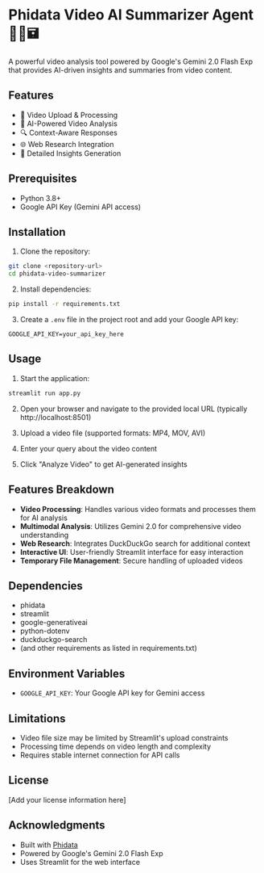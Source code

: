 # Phidata Video AI Summarizer Agent 🎥🎤🖬

A powerful video analysis tool powered by Google's Gemini 2.0 Flash Exp that provides AI-driven insights and summaries from video content.

## Features

- 🎥 Video Upload & Processing
- 🤖 AI-Powered Video Analysis
- 🔍 Context-Aware Responses
- 🌐 Web Research Integration
- 📝 Detailed Insights Generation

## Prerequisites

- Python 3.8+
- Google API Key (Gemini API access)

## Installation

1. Clone the repository:
```bash
git clone <repository-url>
cd phidata-video-summarizer
```

2. Install dependencies:
```bash
pip install -r requirements.txt
```

3. Create a `.env` file in the project root and add your Google API key:
```
GOOGLE_API_KEY=your_api_key_here
```

## Usage

1. Start the application:
```bash
streamlit run app.py
```

2. Open your browser and navigate to the provided local URL (typically http://localhost:8501)

3. Upload a video file (supported formats: MP4, MOV, AVI)

4. Enter your query about the video content

5. Click "Analyze Video" to get AI-generated insights

## Features Breakdown

- **Video Processing**: Handles various video formats and processes them for AI analysis
- **Multimodal Analysis**: Utilizes Gemini 2.0 for comprehensive video understanding
- **Web Research**: Integrates DuckDuckGo search for additional context
- **Interactive UI**: User-friendly Streamlit interface for easy interaction
- **Temporary File Management**: Secure handling of uploaded videos

## Dependencies

- phidata
- streamlit
- google-generativeai
- python-dotenv
- duckduckgo-search
- (and other requirements as listed in requirements.txt)

## Environment Variables

- `GOOGLE_API_KEY`: Your Google API key for Gemini access

## Limitations

- Video file size may be limited by Streamlit's upload constraints
- Processing time depends on video length and complexity
- Requires stable internet connection for API calls


## License

[Add your license information here]

## Acknowledgments

- Built with [Phidata](https://github.com/phidatahq/phidata)
- Powered by Google's Gemini 2.0 Flash Exp
- Uses Streamlit for the web interface